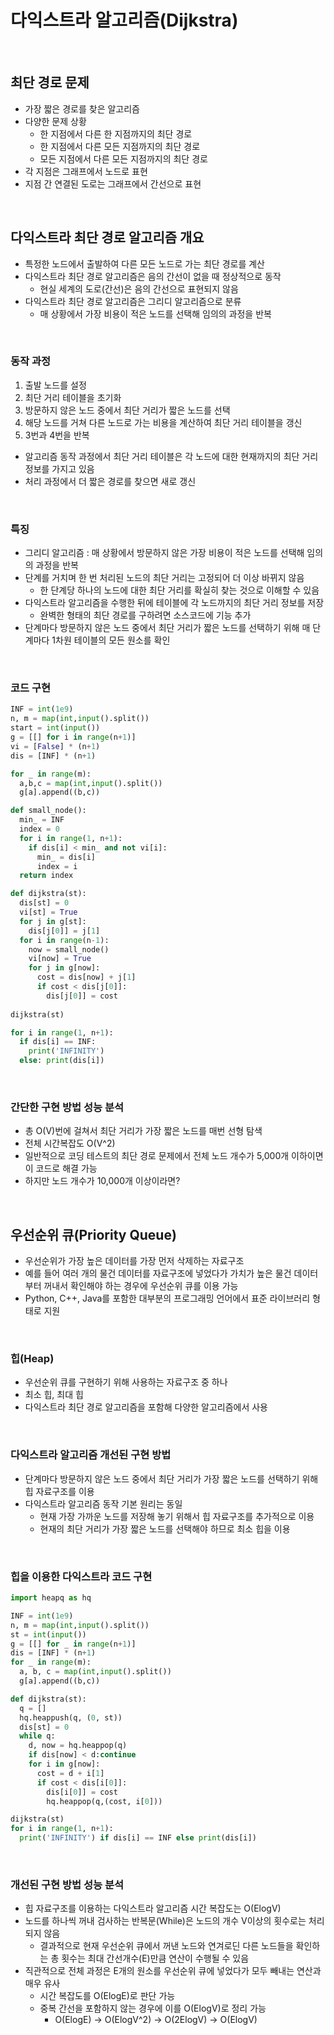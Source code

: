 # 다익스트라 알고리즘(Dijkstra)

<br/>

## 최단 경로 문제
- 가장 짧은 경로를 찾은 알고리즘
- 다양한 문제 상황
  - 한 지점에서 다른 한 지점까지의 최단 경로
  - 한 지점에서 다른 모든 지점까지의 최단 경로
  - 모든 지점에서 다른 모든 지점까지의 최단 경로
- 각 지점은 그래프에서 노드로 표현
- 지점 간 연결된 도로는 그래프에서 간선으로 표현

<br/>

## 다익스트라 최단 경로 알고리즘 개요
- 특정한 노드에서 출발하여 다른 모든 노드로 가는 최단 경로를 계산
- 다익스트라 최단 경로 알고리즘은 음의 간선이 없을 때 정상적으로 동작
  - 현실 세계의 도로(간선)은 음의 간선으로 표현되지 않음
- 다익스트라 최단 경로 알고리즘은 그리디 알고리즘으로 분류
  - 매 상황에서 가장 비용이 적은 노드를 선택해 임의의 과정을 반복

<br/>

### 동작 과정
1. 출발 노드를 설정
2. 최단 거리 테이블을 초기화
3. 방문하지 않은 노드 중에서 최단 거리가 짧은 노드를 선택
4. 해당 노드를 거쳐 다른 노드로 가는 비용을 계산하여 최단 거리 테이블을 갱신
5. 3번과 4번을 반복
- 알고리즘 동작 과정에서 최단 거리 테이블은 각 노드에 대한 현재까지의 최단 거리 정보를 가지고 있음
- 처리 과정에서 더 짧은 경로를 찾으면 새로 갱신

<br/>

### 특징
- 그리디 알고리즘 : 매 상황에서 방문하지 않은 가장 비용이 적은 노드를 선택해 임의의 과정을 반복
- 단계를 거치며 한 번 처리된 노드의 최단 거리는 고정되어 더 이상 바뀌지 않음
  - 한 단계당 하나의 노드에 대한 최단 거리를 확실히 찾는 것으로 이해할 수 있음
- 다익스트라 알고리즘을 수행한 뒤에 테이블에 각 노드까지의 최단 거리 정보를 저장
  - 완벽한 형태의 최단 경로를 구하려면 소스코드에 기능 추가
- 단계마다 방문하지 않은 노드 중에서 최단 거리가 짧은 노드를 선택하기 위해 매 단계마다 1차원 테이블의 모든 원소를 확인

<br/>

### 코드 구현
```python
INF = int(1e9)
n, m = map(int,input().split())
start = int(input())
g = [[] for i in range(n+1)]
vi = [False] * (n+1)
dis = [INF] * (n+1)

for _ in range(m):
  a,b,c = map(int,input().split())
  g[a].append((b,c))

def small_node():
  min_ = INF
  index = 0
  for i in range(1, n+1):
    if dis[i] < min_ and not vi[i]:
      min_ = dis[i]
      index = i
  return index

def dijkstra(st):
  dis[st] = 0
  vi[st] = True
  for j in g[st]:
    dis[j[0]] = j[1]
  for i in range(n-1):
    now = small_node()
    vi[now] = True
    for j in g[now]:
      cost = dis[now] + j[1]
      if cost < dis[j[0]]:
        dis[j[0]] = cost
  
dijkstra(st)

for i in range(1, n+1):
  if dis[i] == INF:
    print('INFINITY')
  else: print(dis[i])
```

<br/>

### 간단한 구현 방법 성능 분석
- 총 O(V)번에 걸쳐서 최단 거리가 가장 짧은 노드를 매번 선형 탐색
- 전체 시간복잡도 O(V^2)
- 일반적으로 코딩 테스트의 최단 경로 문제에서 전체 노드 개수가 5,000개 이하이면 이 코드로 해결 가능
- 하지만 노드 개수가 10,000개 이상이라면?

<br/>

## 우선순위 큐(Priority Queue)
- 우선순위가 가장 높은 데이터를 가장 먼저 삭제하는 자료구조
- 예를 들어 여러 개의 물건 데이터를 자료구조에 넣었다가 가치가 높은 물건 데이터부터 꺼내서 확인해야 하는 경우에 우선순위 큐를 이용 가능
- Python, C++, Java를 포함한 대부분의 프로그래밍 언어에서 표준 라이브러리 형태로 지원

<br/>

### 힙(Heap)
- 우선순위 큐를 구현하기 위해 사용하는 자료구조 중 하나
- 최소 힙, 최대 힙
- 다익스트라 최단 경로 알고리즘을 포함해 다양한 알고리즘에서 사용

<br/>

### 다익스트라 알고리즘 개선된 구현 방법
- 단계마다 방문하지 않은 노드 중에서 최단 거리가 가장 짧은 노드를 선택하기 위해 힙 자료구조를 이용
- 다익스트라 알고리즘 동작 기본 원리는 동일
  - 현재 가장 가까운 노드를 저장해 놓기 위해서 힙 자료구조를 추가적으로 이용
  - 현재의 최단 거리가 가장 짧은 노드를 선택해야 하므로 최소 힙을 이용

<br/>

### 힙을 이용한 다익스트라 코드 구현
```python
import heapq as hq

INF = int(1e9)
n, m = map(int,input().split())
st = int(input())
g = [[] for _ in range(n+1)]
dis = [INF] * (n+1)
for _ in range(m):
  a, b, c = map(int,input().split())
  g[a].append((b,c))

def dijkstra(st):
  q = []
  hq.heappush(q, (0, st))
  dis[st] = 0
  while q:
    d, now = hq.heappop(q)
    if dis[now] < d:continue
    for i in g[now]:
      cost = d + i[1]
      if cost < dis[i[0]]:
        dis[i[0]] = cost
        hq.heappop(q,(cost, i[0]))

dijkstra(st)
for i in range(1, n+1):
  print('INFINITY') if dis[i] == INF else print(dis[i])
```

<br/>

### 개선된 구현 방법 성능 분석
- 힙 자료구조를 이용하는 다익스트라 알고리즘 시간 복잡도는 O(ElogV)
- 노드를 하나씩 꺼내 검사하는 반복문(While)은 노드의 개수 V이상의 횟수로는 처리되지 않음
  - 결과적으로 현재 우선순위 큐에서 꺼낸 노드와 연겨로딘 다른 노드들을 확인하는 총 횟수는 최대 간선개수(E)만큼 연산이 수행될 수 있음
- 직관적으로 전체 과정은 E개의 원소를 우선순위 큐에 넣었다가 모두 빼내는 연산과 매우 유사
  - 시간 복잡도를 O(ElogE)로 판단 가능
  - 중복 간선을 포함하지 않는 경우에 이를 O(ElogV)로 정리 가능
    - O(ElogE) -> O(ElogV^2) -> O(2ElogV) -> O(ElogV)

